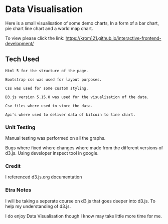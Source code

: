 # Data Visualisation

Here is a small visualisation of some demo charts, In a form of a bar chart, pie chart line chart and a world map chart.

 To view please click the link:  <https://krom121.github.io/interactive-frontend-development/>

## Tech Used

    Html 5 for the structure of the page.

    Bootstrap css was used for layout purposes.

    Css was used for some custom styling.

    D3.js version 5.15.0 was used for the visualisation of the data.

    Csv files where used to store the data.

    Api's where used to deliver data of bitcoin to line chart.

### Unit Testing

 Manual testing was performed on all the graphs.

 Bugs where fixed where changes where made from the different versions of d3.js. Using developer inspect tool in google.

### Credit

 I referenced d3.js.org documentation

### Etra Notes

 I will be taking a seperate course on d3.js that goes deeper into d3.js. To help my understanding of d3.js.

 I do enjoy Data Visualisation though I know may take little more time for me.
